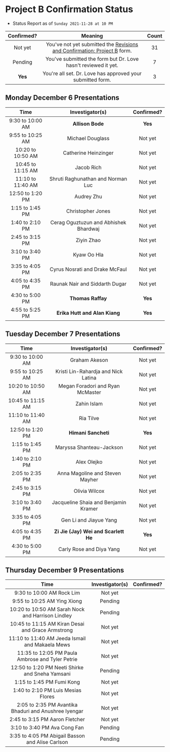 # Project B Confirmation Status 

- Status Report as of `Sunday 2021-11-28 at 10 PM`

Confirmed? | Meaning | Count
:---: | :----: | :----:
Not yet | You've not yet submitted the [Revisions and Confirmation: Project B](https://bit.ly/431-2021-projectB-confirmation) form. | 31
Pending | You've submitted the form but Dr. Love hasn't reviewed it yet. | 7
**Yes** | You're all set. Dr. Love has approved your submitted form. | 3

## Monday December 6 Presentations

Time | Investigator(s) | Confirmed?
:-------: | :---: | :---:
9:30 to 10:00 AM | **Allison Bode** | **Yes**
9:55 to 10:25 AM | Michael Douglass | Not yet
10:20 to 10:50 AM	| Catherine Heinzinger | Not yet
10:45 to 11:15 AM	| Jacob Rich | Not yet
11:10 to 11:40 AM	| Shruti Raghunathan and Norman Luc | Not yet
12:50 to 1:20 PM	| Audrey Zhu | Not yet
1:15 to 1:45 PM	| Christopher Jones | Not yet
1:40 to 2:10 PM	| Cerag Oguztuzun and Abhishek Bhardwaj | Not yet
2:45 to 3:15 PM |	Ziyin Zhao | Not yet
3:10 to 3:40 PM	| Kyaw Oo Hla | Not yet
3:35 to 4:05 PM	| Cyrus Nosrati and Drake McFaul | Not yet
4:05 to 4:35 PM	| Raunak Nair and Siddarth Dugar | Not yet
4:30 to 5:00 PM	| **Thomas Raffay** | **Yes**
4:55 to 5:25 PM	| **Erika Hutt and Alan Kiang** | **Yes**

## Tuesday December 7 Presentations

Time | Investigator(s) | Confirmed?
:-------: | :---: | :---:
9:30 to 10:00 AM	| Graham Akeson | Not yet
9:55 to 10:25 AM	 | Kristi Lin-Rahardja and Nick Latina | Not yet
10:20 to 10:50 AM	| Megan Foradori and Ryan McMaster | Not yet
10:45 to 11:15 AM	| Zahin Islam | Not yet
11:10 to 11:40 AM	| Ria Tilve | Not yet
12:50 to 1:20 PM	|	**Himani Sancheti** | **Yes**
1:15 to 1:45 PM	|	Maryssa Shanteau-Jackson | Not yet
1:40 to 2:10 PM	|	Alex Olejko | Not yet
2:05 to 2:35 PM	| Anna Magoline and Steven Mayher | Not yet
2:45 to 3:15 PM	|	Olivia Wilcox | Not yet
3:10 to 3:40 PM	| Jacqueline Shaia and Benjamin Kramer | Not yet
3:35 to 4:05 PM	|	Gen Li and Jiayue Yang | Not yet
4:05 to 4:35 PM	|	**Zi Jie (Jay) Wei and Scarlett He** | **Yes**
4:30 to 5:00 PM	|	Carly Rose and Diya Yang | Not yet

## Thursday December 9 Presentations

Time | Investigator(s) | Confirmed?
:-------: | :---: | :---:
9:30 to 10:00 AM	Rock Lim | Not yet
9:55 to 10:25 AM	Ying Xiong | Pending
10:20 to 10:50 AM	Sarah Nock and Harrison Lindley | Pending
10:45 to 11:15 AM	Kiran Desai and Grace Armstrong | Not yet
11:10 to 11:40 AM	Jeeda Ismail and Makaela Mews | Not yet
11:35 to 12:05 PM	Paula Ambrose and Tyler Petrie | Not yet
12:50 to 1:20 PM	Neeti Shirke and Sneha Yamsani | Pending
1:15 to 1:45 PM	Fumi Kong | Not yet
1:40 to 2:10 PM	Luis Mesias Flores | Not yet
2:05 to 2:35 PM	Avantika Bhaduri and Anushree Iyengar | Not yet
2:45 to 3:15 PM	Aaron Fletcher | Not yet
3:10 to 3:40 PM	Ava Cong Fan | Pending
3:35 to 4:05 PM	Abigail Basson and Alise Carlson | Pending

